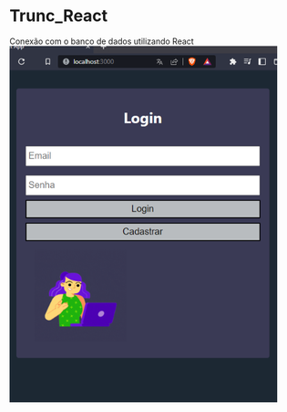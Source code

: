 # Trunc_React
Conexão com o banco de dados utilizando React
<br>
<img width="470" src="src/assets/to_readme/log.PNG">
<br>
